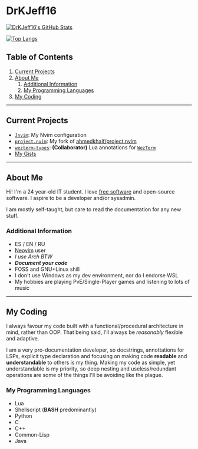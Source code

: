 # DrKJeff16

[![DrKJeff16's GitHub Stats](https://github-readme-stats.vercel.app/api?username=DrKJeff16&show_icons=true&hide=stars&show=reviews,prs_merged,prs_merged_percentage&theme=tokyonight)](https://github.com/DrKJeff16)

[![Top Langs](https://github-readme-stats.vercel.app/api/top-langs/?username=DrKJeff16&show_icons=true&theme=tokyonight)](https://github.com/DrKJeff16)

## Table of Contents

1. [Current Projects](#current-projects)
2. [About Me](#about-me)
    1. [Additional Information](#additional-information)
    2. [My Programming Languages](#my-programming-languages)
3. [My Coding](#my-coding)

---

## Current Projects

- [`Jnvim`](https://github.com/DrKJeff16/Jnvim): My Nvim configuration
- [`project.nvim`](https://github.com/DrKJeff16/project.nvim): My fork of [ahmedkhalf/project.nvim](https://github.com/ahmedkhalf/project.nvim)
- [`wezterm-types`](https://github.com/justinsgithub/wezterm-types): **(Collaborator)** Lua annotations for [`WezTerm`](https://github.com/wezterm/wezterm)
- [My Gists](https://gist.github.com/DrKJeff16)

---

## About Me

Hi! I'm a 24 year-old IT student. I love [free software](https://fsf.org) and open-source software.
I aspire to be a developer and/or sysadmin.

I am mostly self-taught, but care to read the documentation for any new stuff.

### Additional Information

- ES / EN / RU
- [Neovim](https://github.com) user
- _I use Arch BTW_
- **_Document your code_**
- FOSS and GNU+Linux shill
- I don't use Windows as my dev environment, nor do I endorse WSL
- My hobbies are playing PvE/Single-Player games and listening to lots of music

---

## My Coding

I always favour my code built with a functional/procedural architecture in mind, rather than OOP.
That being said, I'll always be _reasonably_ flexible and adaptive.

I am a very pro-documentation developer, so docstrings, annottations for LSPs, explicit type declaration
and focusing on making code **readable** and **understandable** to others is my thing.
Making my code as simple, yet understandable is my priority, so deep nesting and useless/redundant
operations are some of the things I'll be avoiding like the plague.

### My Programming Languages

- Lua
- Shellscript (**BASH** predominantly)
- Python
- C
- C++
- Common-Lisp
- Java
